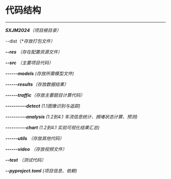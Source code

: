 # 代码结构

---

***SXJM2024**（项目根目录）*

--dist（**存放打包文件）*

***--res** （存在配置资源文件）*

***--src** （主要项目代码）*

***------models** (存放所需模型文件)*

***------results**（存放数据结果）*

***------traffic**（存放主要题目计算代码）*

***----------detect**  (1.1图像识别与追踪)*

***----------analysis** (1.2到4.1 车流信息统计、拥堵状态计算、预测)*

***----------chart** (1.2到4.1 实验可视化结果汇总)*

***------utils** （存放其他代码）*

***------video** （存放视频文件）*

***--test** （测试代码）*

***--pyproject.toml** (项目信息、依赖)*
